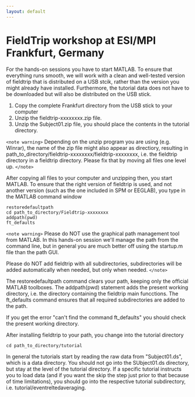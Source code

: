 ```yaml
---
layout: default
---
```


#  FieldTrip workshop at ESI/MPI Frankfurt, Germany 

For the hands-on sessions you have to start MATLAB. To ensure that
everything runs smooth, we will work with a clean and well-tested
version of fieldtrip that is distributed on a USB stcik, rather than the version you might already
have installed. Furthermore, the tutorial data does not have to be
downloaded but will also be distributed on the USB stick.

 1.  Copy the complete Frankfurt directory from the USB stick to your computer
 2.  Unzip the fieldtrip-xxxxxxxx.zip file. 
 3.  Unzip the Subject01.zip file, you should place the contents in the tutorial directory.

`<note warning>`
Depending on the unzip program you are using (e.g. Winrar), the name
of the zip file might also appear as directiory, resulting in
path_to_directory/fieldtrip-xxxxxxxx/fieldtrip-xxxxxxxx, i.e. the
fieldtrip directory in a fieldtrip directory. Please fix that by
moving all files one level up.
`</note>`

After copying all files to your computer and unzipping then, you start MATLAB. To ensure that the right version of fieldtrip is used, and not another version (such as the one included in SPM or EEGLAB), you type in the MATLAB command window


    restoredefaultpath
    cd path_to_directory/Fieldtrip-xxxxxxxx
    addpath(pwd)
    ft_defaults

`<note warning>`
Please do NOT use the graphical path management tool from MATLAB. In this hands-on session we'll manage the path from the command line, but in general you are much better off using the startup.m file than the path GUI.

Please do NOT add fieldtrip with all subdirectories, subdirectories will be added automatically when needed, but only when needed.
`</note>`

The restoredefaultpath command clears your path, keeping only the
official MATLAB toolboxes. The addpath(pwd) statement adds the
present working directory, i.e. the directory containing the fieldtrip
main funcctions. The ft_defaults command ensures that all required
subdirectories are added to the path.

If you get the error "can't find the command ft_defaults" you should check the present working directory. 

After installing fieldtrip to your path, you change into the tutorial directory

    cd path_to_directory/tutorial

In general the tutorials start by reading the raw data from
"Subject01.ds", which is a data directory. You should not go into
the SUbject01.ds directory, but stay at the level of the tutorial
directory. If a specific tutorial instructs you to load data (and
if you want the skip the step just prior to that because of time
limitations), you should go into the respective tutorial subdirectory,
i.e. tutorial/eventreltedaveraging.

